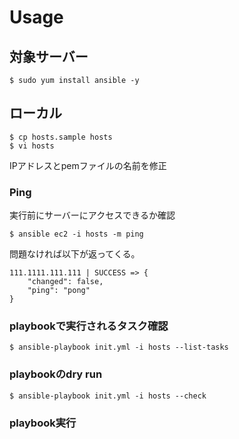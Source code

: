 # Usage

## 対象サーバー

```
$ sudo yum install ansible -y
```

## ローカル

```
$ cp hosts.sample hosts
$ vi hosts
```
IPアドレスとpemファイルの名前を修正


### Ping

実行前にサーバーにアクセスできるか確認

```
$ ansible ec2 -i hosts -m ping
```

問題なければ以下が返ってくる。

```
111.1111.111.111 | SUCCESS => {
    "changed": false,
    "ping": "pong"
}
```

### playbookで実行されるタスク確認

```
$ ansible-playbook init.yml -i hosts --list-tasks
```

### playbookのdry run

```
$ ansible-playbook init.yml -i hosts --check
```

### playbook実行

